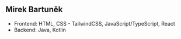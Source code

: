 Mirek Bartuněk
---
- Frontend: HTML, CSS - TailwindCSS, JavaScript/TypeScript, React
- Backend: Java, Kotlin
